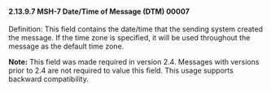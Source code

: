 #### 2.13.9.7 MSH-7 Date/Time of Message (DTM) 00007

Definition: This field contains the date/time that the sending system created the message. If the time zone is specified, it will be used throughout the message as the default time zone.

**Note:** This field was made required in version 2.4. Messages with versions prior to 2.4 are not required to value this field. This usage supports backward compatibility.
